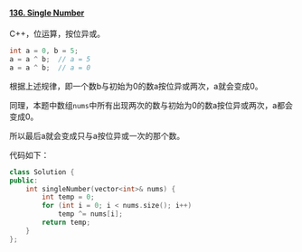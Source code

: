 #### [136. Single Number](https://leetcode-cn.com/problems/single-number/)

C++，位运算，按位异或。

```cpp
int a = 0, b = 5;
a = a ^ b;  // a = 5
a = a ^ b;  // a = 0
```

根据上述规律，即一个数b与初始为0的数a按位异或两次，a就会变成0。

同理，本题中数组`nums`中所有出现两次的数与初始为0的数a按位异或两次，a都会变成0。

所以最后a就会变成只与a按位异或一次的那个数。

代码如下：

```cpp
class Solution {
public:
    int singleNumber(vector<int>& nums) {
        int temp = 0;
        for (int i = 0; i < nums.size(); i++)
            temp ^= nums[i];
        return temp;
    }
};
```